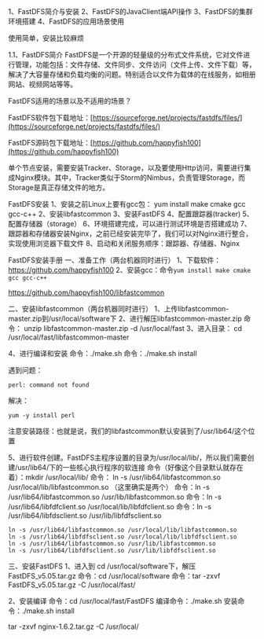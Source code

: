 
1、FastDFS简介与安装
2、FastDFS的JavaClient端API操作
3、FastDFS的集群环境搭建
4、FastDFS的应用场景使用

使用简单，安装比较麻烦

1.1、FastDFS简介
FastDFS是一个开源的轻量级的分布式文件系统，它对文件进行管理，功能包括：文件存储、文件同步、文件访问（文件上传、文件下载）等，解决了大容量存储和负载均衡的问题。特别适合以文件为载体的在线服务，如相册网站、视频网站等等。

FastDFS适用的场景以及不适用的场景？


FastDFS软件包下载地址：[https://sourceforge.net/projects/fastdfs/files/](https://sourceforge.net/projects/fastdfs/files/)

FastDFS源码包下载地址：[https://github.com/happyfish100](https://github.com/happyfish100)

单个节点安装，需要安装Tracker、Storage，以及要使用Http访问，需要进行集成Nginx模块。其中，Tracker类似于Storm的Nimbus，负责管理Storage，而Storage是真正存储文件的地方。

FastDFS安装
1、安装之前Linux上要有gcc包：
	yum install make cmake gcc gcc-c++
2、安装libfastcommon
3、安装FastDFS
4、配置跟踪器(tracker)
5、配置存储器（storage）
6、环境搭建完成，可以进行测试环境是否搭建成功
7、跟踪器和存储器安装Nginx，之前已经安装完毕了，我们可以对Nginx进行整合，实现使用浏览器下载文件
8、启动和关闭服务顺序：跟踪器、存储器、Nginx

FastDFS安装手册
一、准备工作（两台机器同时进行）
1、下载软件：https://github.com/happyfish100
2、安装gcc：命令`yum install make cmake gcc gcc-c++`

https://github.com/happyfish100/libfastcommon

二、安装libfastcommon（两台机器同时进行）
1、上传libfastcommon-master.zip到/usr/local/software下
2、进行解压libfastcommon-master.zip
	命令： unzip libfastcommon-master.zip -d /usr/local/fast
3、进入目录： cd /usr/local/fast/libfastcommon-master

4、进行编译和安装
命令：./make.sh
命令：./make.sh install

遇到问题：

	perl: command not found

解决：

	yum -y install perl


注意安装路径：也就是说，我们的libfastcommon默认安装到了/usr/lib64/这个位置 

5、进行软件创建。FastDFS主程序设置的目录为/usr/local/lib/，所以我们需要创建/usr/lib64/下的一些核心执行程序的软连接
命令（好像这个目录默认就存在着）：mkdir /usr/local/lib/
命令： ln -s /usr/lib64/libfastcommon.so /usr/local/lib/libfastcommon.so
（这里确实是两个）
命令：ln -s /usr/lib64/libfastcommon.so /usr/lib/libfastcommon.so
命令：ln -s /usr/lib64/libfdfclient.so /usr/local/lib/libfdfclient.so
命令：ln -s /usr/lib64/libfdsclient.so /usr/lib/libfdfsclient.so

	ln -s /usr/lib64/libfastcommon.so /usr/local/lib/libfastcommon.so
	ln -s /usr/lib64/libfdfsclient.so /usr/local/lib/libfdfsclient.so
	ln -s /usr/lib64/libfastcommon.so /usr/lib/libfastcommon.so
	ln -s /usr/lib64/libfdfsclient.so /usr/lib/libfdfsclient.so


三、安装FastDFS
1、进入到 cd /usr/local/software下，解压FastDFS_v5.05.tar.gz
命令：cd /usr/local/software
命令：tar -zxvf FastDFS_v5.05.tar.gz -C /usr/local/fast/

2、安装编译
命令：cd /usr/local/fast/FastDFS
编译命令：./make.sh
安装命令：./make.sh install


tar -zxvf nginx-1.6.2.tar.gz -C /usr/local/














